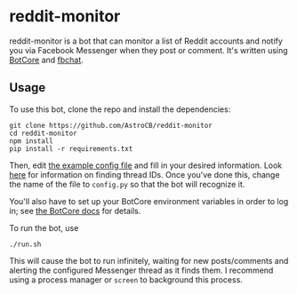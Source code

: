 # reddit-monitor
reddit-monitor is a bot that can monitor a list of Reddit accounts and notify you via Facebook Messenger when they post or comment. It's written using [BotCore](https://github.com/AstroCB/BotCore) and [fbchat](https://github.com/carpedm20/fbchat).

## Usage
To use this bot, clone the repo and install the dependencies:

```
git clone https://github.com/AstroCB/reddit-monitor
cd reddit-monitor
npm install
pip install -r requirements.txt
```

Then, edit [the example config file](config.example.py) and fill in your desired information. Look [here](https://fbchat.readthedocs.io/en/stable/intro.html#threads) for information on finding thread IDs. Once you've done this, change the name of the file to `config.py` so that the bot will recognize it.

You'll also have to set up your BotCore environment variables in order to log in; see [the BotCore docs](https://github.com/AstroCB/BotCore/blob/master/DOCS.md#credentialsobj) for details.

To run the bot, use

```
./run.sh
```

This will cause the bot to run infinitely, waiting for new posts/comments and alerting the configured Messenger thread as it finds them. I recommend using a process manager or `screen` to background this process.
